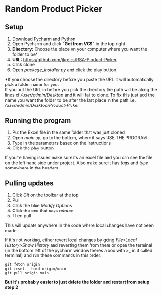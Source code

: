 # Random Product Picker

## Setup

1. Download [Pycharm](https://www.jetbrains.com/pycharm/download/?section=mac) and [Python](https://www.python.org/downloads/?fbclid=IwAR35p70YwPCDXSMJ-ftJ_FcKX7-6HN_UKy5oTsjOlX2QvUX0LGtszD4_2RU)
2. Open Pycharm and click "**Get from VCS**" in the top right
3. **Directory:** Choose the place on your computer where you want the folder to be*
4. **URL:** https://github.com/jkreiss/RSA-Product-Picker
5. Click clone
6. Open *package_installer.py* and click the play button

*If you choose the directory before you paste the URL it will automatically pick a folder name for you. \
If you put the URL in before you pick the directory the path will be along the lines of */user/admin/Desktop* and it 
will fail to clone. To fix this just add the name you want the folder to be after the last place in the path i.e. 
*/user/admin/Desktop/Product-Picker* 

## Running the program
1. Put the Excel file in the same folder that was just cloned
2. Open *main.py*, go to the bottom, where it says USE THE PROGRAM
3. Type in the parameters based on the instructions
4. Click the play button

If you're having issues make sure its an excel file and you can see the file on the left hand side under project.
Also make sure it has *tags* and *type* somewhere in the headers 

## Pulling updates
1. Click *Git* on the toolbar at the top
2. Pull
3. Click the blue *Modify Options*
4. Click the one that says *rebase*
5. Then pull


This will update anywhere in the code where local changes have not been made. 

If it's not working, either revert local changes by going *File>Local History>Show History* and reverting them from
there or open the terminal (in the bottom left of the pycharm window theres a box with >_ in it called terminal) 
and run these commands in this order:

`git fetch origin` \
`git reset --hard origin/main` \
`git pull origin main` 

**But it's probably easier to just delete the folder and restart from setup step 2**



